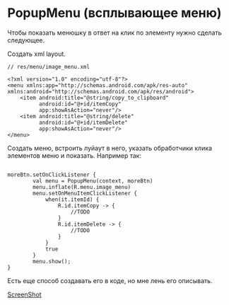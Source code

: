 # PopupMenu (всплывающее меню)

Чтобы показать менюшку в ответ на клик по элементу нужно сделать следующее.

Создать xml layout.

```
// res/menu/image_menu.xml

<?xml version="1.0" encoding="utf-8"?>
<menu xmlns:app="http://schemas.android.com/apk/res-auto" xmlns:android="http://schemas.android.com/apk/res/android">
    <item android:title="@string/copy_to_clipboard"
          android:id="@+id/itemCopy"
          app:showAsAction="never"/>
    <item android:title="@string/delete"
          android:id="@+id/itemDelete"
          app:showAsAction="never"/>
</menu>

```

Создать меню, встроить луйаут в него, указать обработчики клика элементов меню и показать.
Например так:


```

moreBtn.setOnClickListener {
        val menu = PopupMenu(context, moreBtn)
        menu.inflate(R.menu.image_menu)
        menu.setOnMenuItemClickListener {
            when(it.itemId) {
                R.id.itemCopy -> {
                    //TODO
                }
                R.id.itemDelete -> {
                    //TODO
                }
            }
            true
        }
        menu.show();
}

```

Есть еще способ создавать его в коде, но мне лень его описывать.

[ScreenShot](https://bitbucket.org/zivaaa/just_my_tips/src/master/ANDROID/_images/popup_menu.png)
